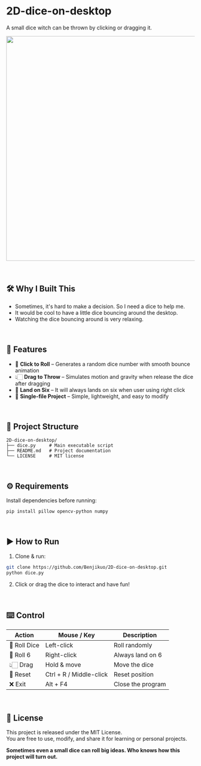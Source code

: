 # 2D-dice-on-desktop
A small dice witch can be thrown by clicking or dragging it.  

<p align="center">
  <img src="./5c81d2f3-a1f2-4f55-88e4-78b242df594a.png" width="600">
</p>

<br>

## 🛠️ Why I Built This
- Sometimes, it's hard to make a decision. So I need a dice to help me.
- It would be cool to have a little dice bouncing around the desktop.
- Watching the dice bouncing around is very relaxing.

<br>

## 🧩 Features
- 🎲 **Click to Roll** – Generates a random dice number with smooth bounce animation  
- 👆🏻 **Drag to Throw** – Simulates motion and gravity when release the dice after dragging 
- 🎯 **Land on Six** – It will always lands on six when user using right click
- 📄 **Single-file Project** – Simple, lightweight, and easy to modify  

<br>

## 📂 Project Structure
```
2D-dice-on-desktop/
├── dice.py     # Main executable script
├── README.md   # Project documentation
└── LICENSE     # MIT license
```

<br>

## ⚙️ Requirements
Install dependencies before running:
```bash
pip install pillow opencv-python numpy
```

<br>

## ▶️ How to Run
1. Clone & run:
```bash
git clone https://github.com/Benjikuo/2D-dice-on-desktop.git
python dice.py
```
2. Click or drag the dice to interact and have fun!  

<br>

## ⌨️ Control
| Action       | Mouse / Key             | Description       |
| ------------ | ----------------------- | ----------------- |
| 🎲 Roll Dice | Left-click              | Roll randomly     |
| 🎯 Roll 6    | Right-click             | Always land on 6  |
| 👆🏻 Drag     | Hold & move             | Move the dice     |
| 🔁 Reset     | Ctrl + R / Middle-click | Reset position    |
| ❌ Exit      | Alt + F4                | Close the program |

<br>

## 📜 License  
This project is released under the MIT License.  
You are free to use, modify, and share it for learning or personal projects.  
  
**Sometimes even a small dice can roll big ideas. Who knows how this project will turn out.**
